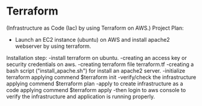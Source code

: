 # Terraform
(Infrastructure as Code (Iac) by using Terraform on AWS.)
Project Plan: 

- Launch an EC2 instance (ubuntu) on AWS and install apache2 webserver by using terraform.

Installation step: 
-install terraform on ubuntu.
-creating an access key or security credentials on aws.
-creating terraform file terraform.tf 
-creating a bash script ("install_apache.sh") for install an apache2 server.
-initialize terraform applying commend $terraform init
-verify/check the infrastructure applying commend $terraform plan
-apply to create infrastructure as a code applying commend $terraform apply
-then login to aws console to verify the infrastructure and application is running properly.

